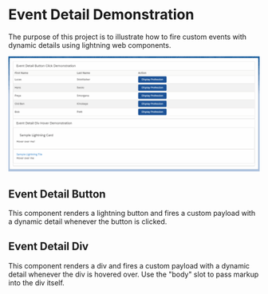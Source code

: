 # Event Detail Demonstration
The purpose of this project is to illustrate how to fire custom events with dynamic details using lightning web components.

![Event Demo](demo/EventDetailDemo.gif)

## Event Detail Button
This component renders a lightning button and fires a custom payload with a dynamic detail whenever the button is clicked.

## Event Detail Div
This component renders a div and fires a custom payload with a dynamic detail whenever the div is hovered over. Use the "body" slot to pass markup into the div itself.